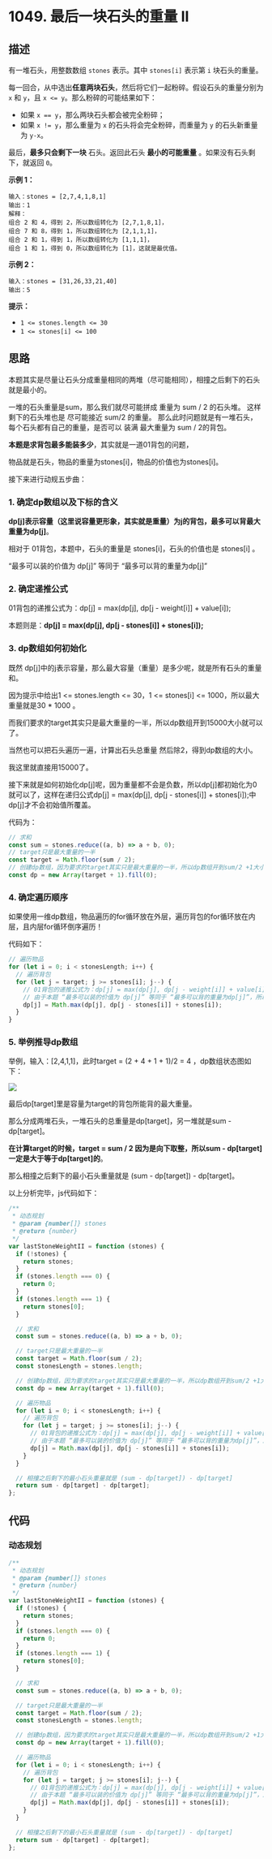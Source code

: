 # 1049. 最后一块石头的重量 II

## 描述

有一堆石头，用整数数组 `stones` 表示。其中 `stones[i]` 表示第 `i` 块石头的重量。

每一回合，从中选出**任意两块石头**，然后将它们一起粉碎。假设石头的重量分别为 `x` 和 `y`，且 `x <= y`。那么粉碎的可能结果如下：

- 如果 `x == y`，那么两块石头都会被完全粉碎；
- 如果 `x != y`，那么重量为 `x` 的石头将会完全粉碎，而重量为 `y` 的石头新重量为 `y-x`。

最后，**最多只会剩下一块** 石头。返回此石头 **最小的可能重量** 。如果没有石头剩下，就返回 `0`。

 

**示例 1：**

```
输入：stones = [2,7,4,1,8,1]
输出：1
解释：
组合 2 和 4，得到 2，所以数组转化为 [2,7,1,8,1]，
组合 7 和 8，得到 1，所以数组转化为 [2,1,1,1]，
组合 2 和 1，得到 1，所以数组转化为 [1,1,1]，
组合 1 和 1，得到 0，所以数组转化为 [1]，这就是最优值。
```

**示例 2：**

```
输入：stones = [31,26,33,21,40]
输出：5
```

 

**提示：**

- `1 <= stones.length <= 30`
- `1 <= stones[i] <= 100`

## 思路

本题其实是尽量让石头分成重量相同的两堆（尽可能相同），相撞之后剩下的石头就是最小的。

一堆的石头重量是sum，那么我们就尽可能拼成 重量为 sum / 2 的石头堆。 这样剩下的石头堆也是 尽可能接近 sum/2 的重量。 那么此时问题就是有一堆石头，每个石头都有自己的重量，是否可以 装满 最大重量为 sum / 2的背包。

**本题是求背包最多能装多少**，其实就是一道01背包的问题，

物品就是石头，物品的重量为stones[i]，物品的价值也为stones[i]。

接下来进行动规五步曲：

### 1. 确定dp数组以及下标的含义

**dp[j]表示容量（这里说容量更形象，其实就是重量）为j的背包，最多可以背最大重量为dp[j]**。

相对于 01背包，本题中，石头的重量是 stones[i]，石头的价值也是 stones[i] 。

“最多可以装的价值为 dp[j]” 等同于 “最多可以背的重量为dp[j]”

### 2. 确定递推公式

01背包的递推公式为：dp[j] = max(dp[j], dp[j - weight[i]] + value[i]);

本题则是：**dp[j] = max(dp[j], dp[j - stones[i]] + stones[i]);**

### 3. dp数组如何初始化

既然 dp[j]中的j表示容量，那么最大容量（重量）是多少呢，就是所有石头的重量和。

因为提示中给出1 <= stones.length <= 30，1 <= stones[i] <= 1000，所以最大重量就是30 * 1000 。

而我们要求的target其实只是最大重量的一半，所以dp数组开到15000大小就可以了。

当然也可以把石头遍历一遍，计算出石头总重量 然后除2，得到dp数组的大小。

我这里就直接用15000了。

接下来就是如何初始化dp[j]呢，因为重量都不会是负数，所以dp[j]都初始化为0就可以了，这样在递归公式dp[j] = max(dp[j], dp[j - stones[i]] + stones[i]);中dp[j]才不会初始值所覆盖。

代码为：

```js
// 求和
const sum = stones.reduce((a, b) => a + b, 0);
// target只是最大重量的一半
const target = Math.floor(sum / 2);
// 创建dp数组，因为要求的target其实只是最大重量的一半，所以dp数组开到sum/2 +1大小就可以了
const dp = new Array(target + 1).fill(0);
```

### 4. 确定遍历顺序

如果使用一维dp数组，物品遍历的for循环放在外层，遍历背包的for循环放在内层，且内层for循环倒序遍历！

代码如下：

```js
// 遍历物品
for (let i = 0; i < stonesLength; i++) {
  // 遍历背包
  for (let j = target; j >= stones[i]; j--) {
    // 01背包的递推公式为：dp[j] = max(dp[j], dp[j - weight[i]] + value[i]);
    // 由于本题 “最多可以装的价值为 dp[j]” 等同于 “最多可以背的重量为dp[j]”，所以本题的递推公式为：dp[j] = max(dp[j], dp[j - stones[i]] + stones[i])
    dp[j] = Math.max(dp[j], dp[j - stones[i]] + stones[i]);
  }
}
```

### 5. 举例推导dp数组

举例，输入：[2,4,1,1]，此时target = (2 + 4 + 1 + 1)/2 = 4 ，dp数组状态图如下：

![](https://qiniucloud.qishilong.space/images202503052346249.svg)

最后dp[target]里是容量为target的背包所能背的最大重量。

那么分成两堆石头，一堆石头的总重量是dp[target]，另一堆就是sum - dp[target]。

**在计算target的时候，target = sum / 2 因为是向下取整，所以sum - dp[target] 一定是大于等于dp[target]的**。

那么相撞之后剩下的最小石头重量就是 (sum - dp[target]) - dp[target]。

以上分析完毕，js代码如下：

```js
/**
 * 动态规划
 * @param {number[]} stones
 * @return {number}
 */
var lastStoneWeightII = function (stones) {
  if (!stones) {
    return stones;
  }
  if (stones.length === 0) {
    return 0;
  }
  if (stones.length === 1) {
    return stones[0];
  }

  // 求和
  const sum = stones.reduce((a, b) => a + b, 0);

  // target只是最大重量的一半
  const target = Math.floor(sum / 2);
  const stonesLength = stones.length;

  // 创建dp数组，因为要求的target其实只是最大重量的一半，所以dp数组开到sum/2 +1大小就可以了
  const dp = new Array(target + 1).fill(0);

  // 遍历物品
  for (let i = 0; i < stonesLength; i++) {
    // 遍历背包
    for (let j = target; j >= stones[i]; j--) {
      // 01背包的递推公式为：dp[j] = max(dp[j], dp[j - weight[i]] + value[i]);
      // 由于本题 “最多可以装的价值为 dp[j]” 等同于 “最多可以背的重量为dp[j]”，所以本题的递推公式为：dp[j] = max(dp[j], dp[j - stones[i]] + stones[i])
      dp[j] = Math.max(dp[j], dp[j - stones[i]] + stones[i]);
    }
  }

  // 相撞之后剩下的最小石头重量就是 (sum - dp[target]) - dp[target]
  return sum - dp[target] - dp[target];
};
```

## 代码

### 动态规划

```js
/**
 * 动态规划
 * @param {number[]} stones
 * @return {number}
 */
var lastStoneWeightII = function (stones) {
  if (!stones) {
    return stones;
  }
  if (stones.length === 0) {
    return 0;
  }
  if (stones.length === 1) {
    return stones[0];
  }

  // 求和
  const sum = stones.reduce((a, b) => a + b, 0);

  // target只是最大重量的一半
  const target = Math.floor(sum / 2);
  const stonesLength = stones.length;

  // 创建dp数组，因为要求的target其实只是最大重量的一半，所以dp数组开到sum/2 +1大小就可以了
  const dp = new Array(target + 1).fill(0);

  // 遍历物品
  for (let i = 0; i < stonesLength; i++) {
    // 遍历背包
    for (let j = target; j >= stones[i]; j--) {
      // 01背包的递推公式为：dp[j] = max(dp[j], dp[j - weight[i]] + value[i]);
      // 由于本题 “最多可以装的价值为 dp[j]” 等同于 “最多可以背的重量为dp[j]”，所以本题的递推公式为：dp[j] = max(dp[j], dp[j - stones[i]] + stones[i])
      dp[j] = Math.max(dp[j], dp[j - stones[i]] + stones[i]);
    }
  }

  // 相撞之后剩下的最小石头重量就是 (sum - dp[target]) - dp[target]
  return sum - dp[target] - dp[target];
};
```